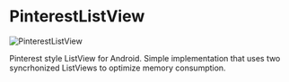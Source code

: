 PinterestListView
=================

![PinterestListView](http://img255.imageshack.us/img255/6678/device20121121102642.png "PinterestListView")

Pinterest style ListView for Android. 
Simple implementation that uses two syncrhonized ListViews to optimize memory consumption.